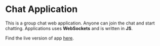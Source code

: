 Chat Application
=========================

This is a group chat web application. Anyone can join the chat and start chatting.
Applications uses **WebSockets** and is written in **JS**.

Find the live version of app [here](https://chatapp.glitch.me/).

